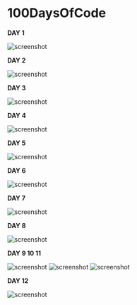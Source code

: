 # 100DaysOfCode

**DAY 1**

![screenshot](./images/day_1.png)

**DAY 2**

![screenshot](./images/day_2.gif)

**DAY 3**

![screenshot](./images/day_3.gif)

**DAY 4**

![screenshot](./images/day_4.gif)

**DAY 5**

![screenshot](./images/day_5.gif)

**DAY 6**

![screenshot](./images/day_6.gif)

**DAY 7**

![screenshot](./images/day_7.gif)

**DAY 8**

![screenshot](./images/day_8.gif)

**DAY 9 10 11**

![screenshot](./day_9_10_11/metrics.gif)
![screenshot](./day_9_10_11/cypress.png)
![screenshot](./day_9_10_11/jest.png)

**DAY 12**

![screenshot](./images/day_12.gif)
